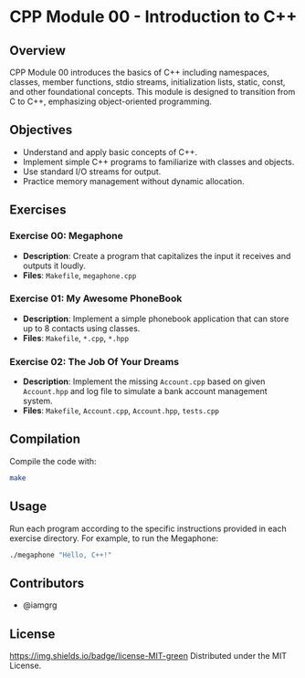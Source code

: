 # CPP Module 00 - Introduction to C++

## Overview

CPP Module 00 introduces the basics of C++ including namespaces, classes, member functions, stdio streams, initialization lists, static, const, and other foundational concepts. This module is designed to transition from C to C++, emphasizing object-oriented programming.

## Objectives

- Understand and apply basic concepts of C++.
- Implement simple C++ programs to familiarize with classes and objects.
- Use standard I/O streams for output.
- Practice memory management without dynamic allocation.

## Exercises

### Exercise 00: Megaphone

- **Description**: Create a program that capitalizes the input it receives and outputs it loudly.
- **Files**: `Makefile`, `megaphone.cpp`

### Exercise 01: My Awesome PhoneBook

- **Description**: Implement a simple phonebook application that can store up to 8 contacts using classes.
- **Files**: `Makefile`, `*.cpp`, `*.hpp`

### Exercise 02: The Job Of Your Dreams

- **Description**: Implement the missing `Account.cpp` based on given `Account.hpp` and log file to simulate a bank account management system.
- **Files**: `Makefile`, `Account.cpp`, `Account.hpp`, `tests.cpp`

## Compilation

Compile the code with:

```bash
make
```

## Usage
Run each program according to the specific instructions provided in each exercise directory. For example, to run the Megaphone:

```bash
./megaphone "Hello, C++!"
```

## Contributors

- @iamgrg

## License

https://img.shields.io/badge/license-MIT-green
Distributed under the MIT License.
